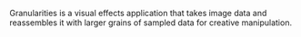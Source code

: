 Granularities is a visual effects application that takes image data and reassembles it with larger grains of sampled data for creative manipulation.
